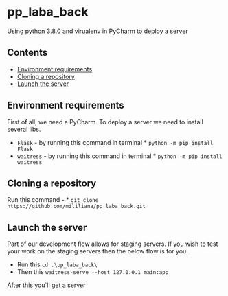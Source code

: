 # pp_laba_back
Using python 3.8.0 and virualenv in PyCharm to deploy a server

## Contents

* [Environment requirements](#Environment-requirements)
* [Cloning a repository](#Cloning-a-repository)
* [Launch the server](#Launch-the-server)

## Environment requirements

First of all, we need a PyCharm. To deploy a server we need to install several libs.

* `Flask` - by running this command in terminal * `python -m pip install Flask`
* `waitress` - by running this command in terminal * `python -m pip install waitress`


## Cloning a repository

Run this command - * `git clone https://github.com/mililiana/pp_laba_back.git`

## Launch the server

Part of our development flow allows for staging servers. If you wish to test your work on the staging servers then the below flow is for you.

* Run this  ` cd .\pp_laba_back\ `
* Then this `waitress-serve --host 127.0.0.1 main:app`

After this you`ll get a server
